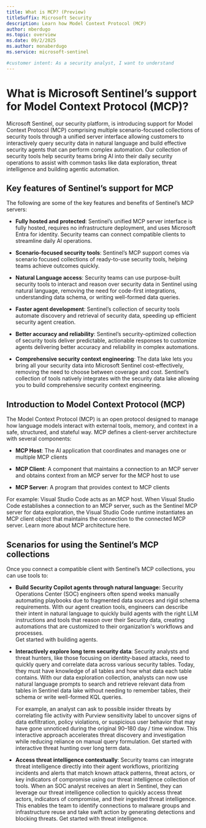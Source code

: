 ```yaml
---
title: What is MCP? (Preview)
titleSuffix: Microsoft Security  
description: Learn how Model Context Protocol (MCP) 
author: mberdugo
ms.topic: overview
ms.date: 09/2/2025
ms.author: monaberdugo
ms.service: microsoft-sentinel

#customer intent: As a security analyst, I want to understand
---
```


# What is Microsoft Sentinel’s support for Model Context Protocol (MCP)? 

Microsoft Sentinel, our security platform, is introducing support for Model Context Protocol (MCP) comprising multiple scenario-focused collections of security tools through a unified server interface allowing customers to interactively query security data in natural language and build effective security agents that can perform complex automation. Our collection of security tools help security teams bring AI into their daily security operations to assist with common tasks like data exploration, threat intelligence and building agentic automation. 

## Key features of Sentinel’s support for MCP

The following are some of the key features and benefits of Sentinel’s MCP servers:

- **Fully hosted and protected**: Sentinel’s unified MCP server interface is fully hosted, requires no infrastructure deployment, and uses Microsoft Entra for identity. Security teams can connect compatible clients to streamline daily AI operations. 

- **Scenario-focused security tools**: Sentinel’s MCP support comes via scenario focused collections of ready-to-use security tools, helping teams achieve outcomes quickly.

- **Natural Language access**: Security teams can use purpose-built security tools to interact and reason over security data in Sentinel using natural language, removing the need for code-first integrations, understanding data schema, or writing well-formed data queries.

- **Faster agent development**: Sentinel’s collection of security tools automate discovery and retrieval of security data, speeding up efficient security agent creation.

- **Better accuracy and reliability**: Sentinel’s security-optimized collection of security tools deliver predictable, actionable responses to customize agents delivering better accuracy and reliability in complex automations.

- **Comprehensive security context engineering**: The data lake lets you bring all your security data into Microsoft Sentinel cost-effectively, removing the need to choose between coverage and cost.  Sentinel’s collection of tools natively integrates with the security data lake allowing you to build comprehensive security context engineering.

## Introduction to Model Context Protocol (MCP) 

The Model Context Protocol (MCP) is an open protocol designed to manage how language models interact with external tools, memory, and context in a safe, structured, and stateful way. MCP defines a client-server architecture with several components: 

- **MCP Host**: The AI application that coordinates and manages one or multiple MCP clients

- **MCP Client**: A component that maintains a connection to an MCP server and obtains context from an MCP server for the MCP host to use

- **MCP Server**: A program that provides context to MCP clients

For example: Visual Studio Code acts as an MCP host. When Visual Studio Code establishes a connection to an MCP server, such as the Sentinel MCP server for data exploration, the Visual Studio Code runtime instantiates an MCP client object that maintains the connection to the connected MCP server. Learn more about MCP architecture here.

## Scenarios for using the Sentinel’s MCP collections

Once you connect a compatible client with Sentinel’s MCP collections, you can use tools to:

- **Build Security Copilot agents through natural language:** Security Operations Center (SOC) engineers often spend weeks manually automating playbooks due to fragmented data sources and rigid schema requirements. With our agent creation tools, engineers can describe their intent in natural language to quickly build agents with the right LLM instructions and tools that reason over their Security data, creating automations that are customized to their organization's workflows and processes.  
Get started with building agents.

- **Interactively explore long term security data**: Security analysts and threat hunters, like those focusing on identity-based attacks, need to quickly query and correlate data across various security tables. Today, they must have knowledge of all tables and how what data each table contains. With our data exploration collection, analysts can now use natural language prompts to search and retrieve relevant data from tables in Sentinel data lake without needing to remember tables, their schema or write well-formed KQL queries.  

  For example, an analyst can ask to possible insider threats by correlating file activity with Purview sensitivity label to uncover signs of data exfiltration, policy violations, or suspicious user behavior that may have gone unnoticed during the original 90–180 day / time window. This interactive approach accelerates threat discovery and investigation while reducing reliance on manual query formulation. Get started with interactive threat hunting over long term data.

- **Access threat intelligence contextually**: Security teams can integrate threat intelligence directly into their agent workflows, prioritizing incidents and alerts that match known attack patterns, threat actors, or key indicators of compromise using our threat intelligence collection of tools. When an SOC analyst receives an alert in Sentinel, they can leverage our threat intelligence collection to quickly access threat actors, indicators of compromise, and their ingested threat intelligence. This enables the team to identify connections to malware groups and infrastructure reuse and take swift action by generating detections and blocking threats. Get started with threat intelligence.
